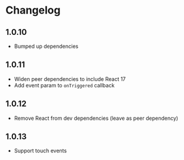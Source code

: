 # Changelog

## 1.0.10

- Bumped up dependencies

## 1.0.11

- Widen peer dependencies to include React 17
- Add event param to `onTriggered` callback

## 1.0.12

- Remove React from dev dependencies (leave as peer dependency)

## 1.0.13

- Support touch events
